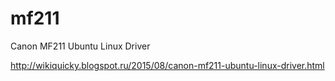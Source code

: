 # mf211
Canon MF211 Ubuntu Linux Driver

http://wikiquicky.blogspot.ru/2015/08/canon-mf211-ubuntu-linux-driver.html
